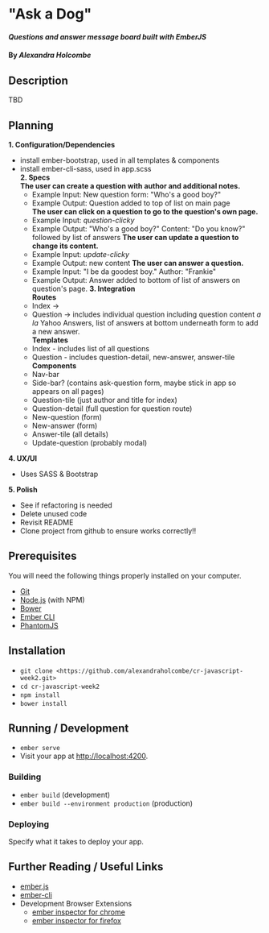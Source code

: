 # "Ask a Dog"

#### _Questions and answer message board built with EmberJS_

#### By _**Alexandra Holcombe**_

## Description
TBD

## Planning
**1.  Configuration/Dependencies**  
  * install ember-bootstrap, used in all templates & components
  * install ember-cli-sass, used in app.scss  
**2.  Specs**  
  **The user can create a question with author and additional notes.**
    * Example Input: New question form: "Who's a good boy?"
    * Example Output: Question added to top of list on main page  
  **The user can click on a question to go to the question's own page.**
    * Example Input: *question-clicky*
    * Example Output: "Who's a good boy?" Content: "Do you know?" followed by list of answers
  **The user can update a question to change its content.**
    * Example Input: *update-clicky*
    * Example Output: new content
    **The user can answer a question.**
    * Example Input: "I be da goodest boy." Author: "Frankie"
    * Example Output: Answer added to bottom of list of answers on question's page.
**3.  Integration**  
  **Routes**  
    * Index ->
    * Question -> includes individual question including question content _a la_ Yahoo Answers, list of answers at bottom underneath form to add a new answer.  
  **Templates**  
    * Index - includes list of all questions
    * Question - includes question-detail, new-answer, answer-tile
  **Components**  
    * Nav-bar
    * Side-bar? (contains ask-question form, maybe stick in app so appears on all pages)
    * Question-tile (just author and title for index)
    * Question-detail (full question for question route)
    * New-question (form)
    * New-answer (form)
    * Answer-tile (all details)
    * Update-question (probably modal)

**4.  UX/UI**  
  * Uses SASS & Bootstrap

**5.  Polish**  
  * See if refactoring is needed
  * Delete unused code
  * Revisit README
  * Clone project from github to ensure works correctly!!

## Prerequisites

You will need the following things properly installed on your computer.

* [Git](https://git-scm.com/)
* [Node.js](https://nodejs.org/) (with NPM)
* [Bower](https://bower.io/)
* [Ember CLI](https://ember-cli.com/)
* [PhantomJS](http://phantomjs.org/)

## Installation

* `git clone <https://github.com/alexandraholcombe/cr-javascript-week2.git>`
* `cd cr-javascript-week2`
* `npm install`
* `bower install`

## Running / Development

* `ember serve`
* Visit your app at [http://localhost:4200](http://localhost:4200).

### Building

* `ember build` (development)
* `ember build --environment production` (production)

### Deploying

Specify what it takes to deploy your app.

## Further Reading / Useful Links

* [ember.js](http://emberjs.com/)
* [ember-cli](https://ember-cli.com/)
* Development Browser Extensions
  * [ember inspector for chrome](https://chrome.google.com/webstore/detail/ember-inspector/bmdblncegkenkacieihfhpjfppoconhi)
  * [ember inspector for firefox](https://addons.mozilla.org/en-US/firefox/addon/ember-inspector/)
